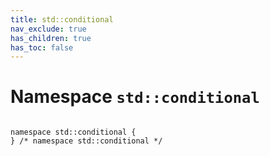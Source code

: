```yaml
---
title: std::conditional
nav_exclude: true
has_children: true
has_toc: false
---
```


# Namespace `std::conditional`

<code class="doxybook">
<span>namespace std::conditional {</span>
<span>} /* namespace std::conditional */</span>
</code>

